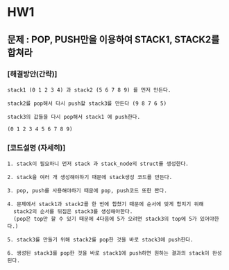 # HW1

## 문제 : POP, PUSH만을 이용하여 STACK1, STACK2를 합쳐라 

### [해결방안(간략)]

    stack1 (0 1 2 3 4) 과 stack2 (5 6 7 8 9) 를 먼저 만든다. 
    
    stack2를 pop해서 다시 push할 stack3를 만든다 (9 8 7 6 5)
    
    stack3의 값들을 다시 pop해서 stack1 에 push한다. 
    
    (0 1 2 3 4 5 6 7 8 9)
    

### [코드설명 (자세히)]

    1. stack이 필요하니 먼저 stack 과 stack_node의 struct를 생성한다.
    
    2. stack을 여러 개 생성해야하기 때문에 stack생성 코드를 만든다. 
    
    3. pop, push를 사용해야하기 때문에 pop, push코드 또한 짠다. 
    
    4. 문제에서 stack1과 stack2를 한 번에 합쳤기 때문에 순서에 맞게 합치기 위해
      stack2의 순서를 뒤집은 stack3를 생성해야한다. 
      (pop은 top만 할 수 있기 때문에 4다음에 5가 오려면 stack3의 top에 5가 있어야한다.)
      
    5. stack3를 만들기 위해 stack2를 pop한 것을 바로 stack3에 push한다. 
    
    6. 생성된 stack3를 pop한 것을 바로 stack1에 push하면 원하는 결과의 stack이 완성된다.
